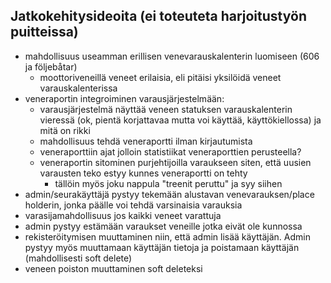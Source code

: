 ## Jatkokehitysideoita (ei toteuteta harjoitustyön puitteissa)
- mahdollisuus useamman erillisen venevarauskalenterin luomiseen (606 ja följebåtar)
    - moottoriveneillä veneet erilaisia, eli pitäisi yksilöidä veneet varauskalenterissa
- veneraportin integroiminen varausjärjestelmään:
    - varausjärjestelmä näyttää veneen statuksen varauskalenterin vieressä (ok, pientä korjattavaa mutta voi käyttää, käyttökiellossa) ja mitä on rikki
    - mahdollisuus tehdä veneraportti ilman kirjautumista
    - veneraporttiin ajat jolloin statistiikat veneraporttien perusteella?
    - veneraportin sitominen purjehtijoilla varaukseen siten, että uusien varausten teko estyy kunnes veneraportti on tehty
        - tällöin myös joku nappula "treenit peruttu" ja syy siihen
- admin/seurakäyttäjä pystyy tekemään alustavan venevarauksen/place holderin, jonka päälle voi tehdä varsinaisia varauksia
- varasijamahdollisuus jos kaikki veneet varattuja
- admin pystyy estämään varaukset veneille jotka eivät ole kunnossa
- rekisteröitymisen muuttaminen niin, että admin lisää käyttäjän. Admin pystyy myös muuttamaan käyttäjän tietoja ja poistamaan käyttäjän (mahdollisesti soft delete)
- veneen poiston muuttaminen soft deleteksi